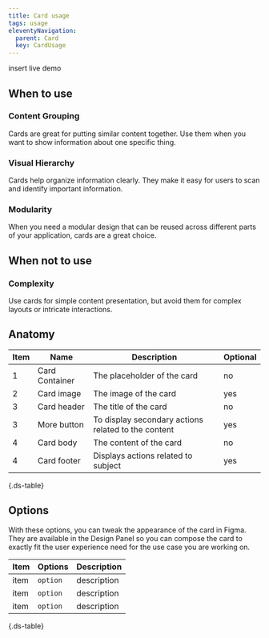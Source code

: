```yaml
---
title: Card usage
tags: usage
eleventyNavigation:
  parent: Card
  key: CardUsage
---
```


<section>
  insert live demo
</section>

<section>

## When to use

### Content Grouping
Cards are great for putting similar content together. Use them when you want to show information about one specific thing.

### Visual Hierarchy
Cards help organize information clearly. They make it easy for users to scan and identify important information.

### Modularity
When you need a modular design that can be reused across different parts of your application, cards are a great choice.

</section>

<section>

## When not to use

### Complexity
Use cards for simple content presentation, but avoid them for complex layouts or intricate interactions.

</section>

<section>

## Anatomy

<div class="ds-table-wrapper">

|Item|Name| Description | Optional|
|-|-|-|-|
|1|Card Container	|The placeholder of the card|no|
|2|Card image	|The image of the card|yes|
|3|Card header	|The title of the card|no|
|3|More button	|To display secondary actions related to the content|yes|
|4|Card body	|The content of the card |no|
|4|Card footer	|Displays actions related to subject|yes|

{.ds-table}

</div>

</section>

<section>

## Options

With these options, you can tweak the appearance of the card in Figma. They are available in the Design Panel so you can compose the card to exactly fit the user experience need for the use case you are working on.

<div class="ds-table-wrapper">
  
|Item|Options|Description|
|-|-|-|
|item|`option`|description|
|item|`option`|description|
|item|`option`|description|

{.ds-table}
</div>

</section>
